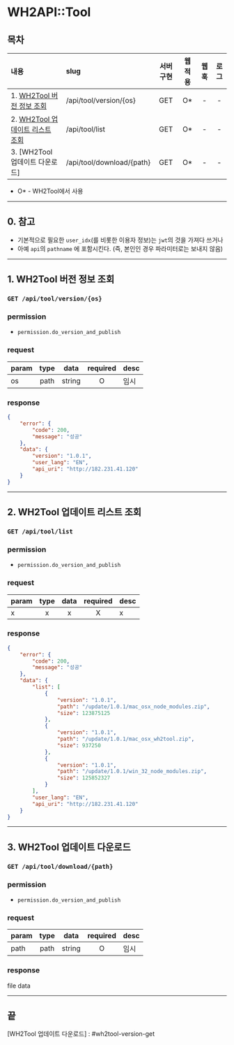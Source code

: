 # WH2API::Tool

## 목차

| 내용                              | slug                      | 서버 구현 | 웹 적용 | 웹훅 | 로그 |
| :-------------------------------- | :------------------------ | :-------: | :-----: | :--: | :--: |
| 1. [WH2Tool 버전 정보 조회]       | /api/tool/version/{os}    |    GET    |   O\*   |  -   |  -   |
| 2. [WH2Tool 업데이트 리스트 조회] | /api/tool/list            |    GET    |   O\*   |  -   |  -   |
| 3. [WH2Tool 업데이트 다운로드]    | /api/tool/download/{path} |    GET    |   O\*   |  -   |  -   |

- O\* - WH2Tool에서 사용

---

## 0. 참고

- 기본적으로 필요한 `user_idx`(를 비롯한 이용자 정보)는 `jwt`의 것을 가져다 쓰거나
- 아예 `api`의 `pathname` 에 포함시킨다. (즉, 본인인 경우 파라미터로는 보내지 않음)

---

## 1. WH2Tool 버전 정보 조회 <a id="wh2tool-version-read"></a>

### `GET /api/tool/version/{os}`

### permission

- `permission.do_version_and_publish`

### request

| param | type |  data  | required | desc |
| ----- | :--: | :----: | :------: | ---- |
| os    | path | string |    O     | 임시 |

### response

```json
{
	"error": {
		"code": 200,
		"message": "성공"
	},
	"data": {
		"version": "1.0.1",
		"user_lang": "EN",
		"api_uri": "http://182.231.41.120"
	}
}
```

---

## 2. WH2Tool 업데이트 리스트 조회 <a id="wh2tool-version-list"></a>

### `GET /api/tool/list`

### permission

- `permission.do_version_and_publish`

### request

| param | type | data | required | desc |
| ----- | :--: | :--: | :------: | ---- |
| x     |  x   |  x   |    X     | x    |

### response

```json
{
	"error": {
		"code": 200,
		"message": "성공"
	},
	"data": {
		"list": [
			{
				"version": "1.0.1",
				"path": "/update/1.0.1/mac_osx_node_modules.zip",
				"size": 123875125
			},
			{
				"version": "1.0.1",
				"path": "/update/1.0.1/mac_osx_wh2tool.zip",
				"size": 937250
			},
			{
				"version": "1.0.1",
				"path": "/update/1.0.1/win_32_node_modules.zip",
				"size": 125852327
			}
		],
		"user_lang": "EN",
		"api_uri": "http://182.231.41.120"
	}
}
```

---

## 3. WH2Tool 업데이트 다운로드 <a id="wh2tool-version-get"></a>

### `GET /api/tool/download/{path}`

### permission

- `permission.do_version_and_publish`

### request

| param | type |  data  | required | desc |
| ----- | :--: | :----: | :------: | ---- |
| path  | path | string |    O     | 임시 |

### response

file data

---

## 끝

[wh2tool 버전 정보 조회]: #wh2tool-version-read
[wh2tool 업데이트 리스트 조회]: #wh2tool-version-list

[WH2Tool 업데이트 다운로드] : #wh2tool-version-get
